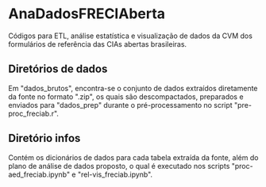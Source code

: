 # AnaDadosFRECIAberta
Códigos para ETL, análise estatística e visualização de dados da CVM dos formulários de referência das CIAs abertas brasileiras.

## Diretórios de dados

Em "dados_brutos", encontra-se o conjunto de dados extraídos diretamente da fonte no formato ".zip", os quais são descompactados, preparados e enviados para "dados_prep" durante o pré-processamento no script "pre-proc_freciab.r".

## Diretório infos

Contém os dicionários de dados para cada tabela extraída da fonte, além do plano de análise de dados proposto, o qual é executado nos scripts "proc-aed_freciab.ipynb" e "rel-vis_freciab.ipynb".

<!--
## Algumas visualizações resultantes da análise

<div align="center">

![compos_aconpn]()

![rel-rem-gov]()

![carg-part]()
  
</div>  
-->
